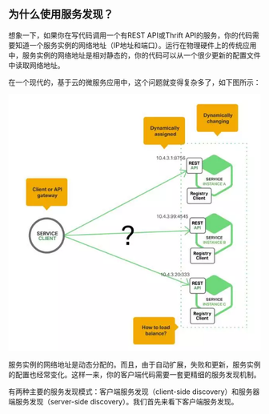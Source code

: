 ## **为什么使用服务发现？**

想象一下，如果你在写代码调用一个有REST API或Thrift API的服务，你的代码需要知道一个服务实例的网络地址（IP地址和端口）。运行在物理硬件上的传统应用中，服务实例的网络地址是相对静态的，你的代码可以从一个很少更新的配置文件中读取网络地址。

在一个现代的，基于云的微服务应用中，这个问题就变得复杂多了，如下图所示：

![img](/static/image/640.webp)

服务实例的网络地址是动态分配的。而且，由于自动扩展，失败和更新，服务实例的配置也经常变化。这样一来，你的客户端代码需要一套更精细的服务发现机制。

  


有两种主要的服务发现模式：客户端服务发现（client-side discovery）和服务器端服务发现（server-side discovery）。我们首先来看下客户端服务发现。

